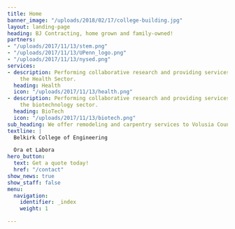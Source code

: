 ```yaml
---
title: Home
banner_image: "/uploads/2018/02/17/college-building.jpg"
layout: landing-page
heading: BJ Contracting, home grown and family-owned!
partners:
- "/uploads/2017/11/13/stem.png"
- "/uploads/2017/11/13/UPenn_logo.png"
- "/uploads/2017/11/13/nysed.png"
services:
- description: Performing collaborative research and providing services to support
    the Health Sector.
  heading: Health
  icon: "/uploads/2017/11/13/health.png"
- description: Performing collaborative research and providing services to support
    the biotechnology sector.
  heading: BioTech
  icon: "/uploads/2017/11/13/biotech.png"
sub_heading: We offer remodeling and carpentry services to Volusia County, FL.
textline: |
  Belkirk College of Engineering

  Ora et Labora
hero_button:
  text: Get a quote today!
  href: "/contact"
show_news: true
show_staff: false
menu:
  navigation:
    identifier: _index
    weight: 1

---
```

